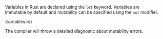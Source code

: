 Variables in Rust are declared using the `let` keyword. Variables are immutable
by default and mutability can be specified using the `mut` modifier.

{variables.rs}

The compiler will throw a detailed diagnostic about mutability errors.
